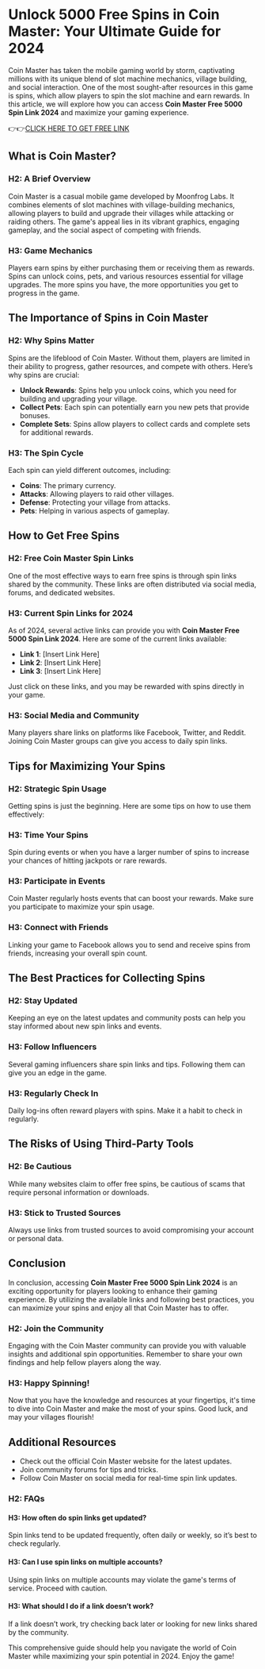 # Unlock 5000 Free Spins in Coin Master: Your Ultimate Guide for 2024

Coin Master has taken the mobile gaming world by storm, captivating millions with its unique blend of slot machine mechanics, village building, and social interaction. One of the most sought-after resources in this game is spins, which allow players to spin the slot machine and earn rewards. In this article, we will explore how you can access **Coin Master Free 5000 Spin Link 2024** and maximize your gaming experience.

👉👉[CLICK HERE TO GET FREE LINK](https://todaylink.site/Coinspins/)

## What is Coin Master?

### H2: A Brief Overview

Coin Master is a casual mobile game developed by Moonfrog Labs. It combines elements of slot machines with village-building mechanics, allowing players to build and upgrade their villages while attacking or raiding others. The game's appeal lies in its vibrant graphics, engaging gameplay, and the social aspect of competing with friends.

### H3: Game Mechanics

Players earn spins by either purchasing them or receiving them as rewards. Spins can unlock coins, pets, and various resources essential for village upgrades. The more spins you have, the more opportunities you get to progress in the game.

## The Importance of Spins in Coin Master

### H2: Why Spins Matter

Spins are the lifeblood of Coin Master. Without them, players are limited in their ability to progress, gather resources, and compete with others. Here’s why spins are crucial:

- **Unlock Rewards**: Spins help you unlock coins, which you need for building and upgrading your village.
- **Collect Pets**: Each spin can potentially earn you new pets that provide bonuses.
- **Complete Sets**: Spins allow players to collect cards and complete sets for additional rewards.

### H3: The Spin Cycle

Each spin can yield different outcomes, including:

- **Coins**: The primary currency.
- **Attacks**: Allowing players to raid other villages.
- **Defense**: Protecting your village from attacks.
- **Pets**: Helping in various aspects of gameplay.

## How to Get Free Spins

### H2: Free Coin Master Spin Links

One of the most effective ways to earn free spins is through spin links shared by the community. These links are often distributed via social media, forums, and dedicated websites.

### H3: Current Spin Links for 2024

As of 2024, several active links can provide you with **Coin Master Free 5000 Spin Link 2024**. Here are some of the current links available:

- **Link 1**: [Insert Link Here]
- **Link 2**: [Insert Link Here]
- **Link 3**: [Insert Link Here]

Just click on these links, and you may be rewarded with spins directly in your game.

### H3: Social Media and Community

Many players share links on platforms like Facebook, Twitter, and Reddit. Joining Coin Master groups can give you access to daily spin links.

## Tips for Maximizing Your Spins

### H2: Strategic Spin Usage

Getting spins is just the beginning. Here are some tips on how to use them effectively:

### H3: Time Your Spins

Spin during events or when you have a larger number of spins to increase your chances of hitting jackpots or rare rewards.

### H3: Participate in Events

Coin Master regularly hosts events that can boost your rewards. Make sure you participate to maximize your spin usage.

### H3: Connect with Friends

Linking your game to Facebook allows you to send and receive spins from friends, increasing your overall spin count.

## The Best Practices for Collecting Spins

### H2: Stay Updated

Keeping an eye on the latest updates and community posts can help you stay informed about new spin links and events.

### H3: Follow Influencers

Several gaming influencers share spin links and tips. Following them can give you an edge in the game.

### H3: Regularly Check In

Daily log-ins often reward players with spins. Make it a habit to check in regularly.

## The Risks of Using Third-Party Tools

### H2: Be Cautious

While many websites claim to offer free spins, be cautious of scams that require personal information or downloads.

### H3: Stick to Trusted Sources

Always use links from trusted sources to avoid compromising your account or personal data.

## Conclusion

In conclusion, accessing **Coin Master Free 5000 Spin Link 2024** is an exciting opportunity for players looking to enhance their gaming experience. By utilizing the available links and following best practices, you can maximize your spins and enjoy all that Coin Master has to offer.

### H2: Join the Community

Engaging with the Coin Master community can provide you with valuable insights and additional spin opportunities. Remember to share your own findings and help fellow players along the way.

### H3: Happy Spinning!

Now that you have the knowledge and resources at your fingertips, it's time to dive into Coin Master and make the most of your spins. Good luck, and may your villages flourish!

## Additional Resources

- Check out the official Coin Master website for the latest updates.
- Join community forums for tips and tricks.
- Follow Coin Master on social media for real-time spin link updates.

### H2: FAQs

#### H3: How often do spin links get updated?

Spin links tend to be updated frequently, often daily or weekly, so it’s best to check regularly.

#### H3: Can I use spin links on multiple accounts?

Using spin links on multiple accounts may violate the game's terms of service. Proceed with caution.

#### H3: What should I do if a link doesn’t work?

If a link doesn’t work, try checking back later or looking for new links shared by the community.

This comprehensive guide should help you navigate the world of Coin Master while maximizing your spin potential in 2024. Enjoy the game!
